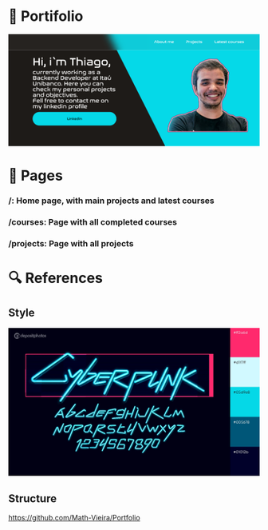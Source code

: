 # :compass: Portifolio

![](https://github.com/Thiagodcfarias/Portifolio/blob/main/thumb.png)

# :open_book: Pages

### /: Home page, with main projects and latest courses

### /courses: Page with all completed courses

### /projects: Page with all projects

# :mag: References

## Style
![](https://github.com/Thiagodcfarias/Portifolio/blob/main/src/img/references_color_pallete.png)

## Structure
https://github.com/Math-Vieira/Portfolio



